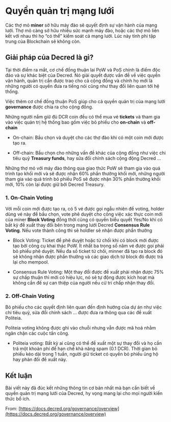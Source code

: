 # Quyền quản trị mạng lưới

Các thợ mỏ **miner** sở hữu máy đào sẽ quyết định sự vận hành của mạng lưới. Thợ mỏ càng sở hữu nhiều sức mạnh máy đào, hoặc các thợ mỏ liên kết với nhau thì họ “có thể" kiểm soát cả mạng lưới. Lúc này tính phi tập trung của Blockchain sẽ không còn.

## Giải pháp của Decred là gì?

Tại thời điểm ra mắt, cơ chế đồng thuận lai PoW và PoS chính là điểm độc đáo và sự khác biệt của Decred. Nó giải quyết được vấn đề về việc quyền vận hành, quản trị cần được trao cho cả cộng đồng và chính họ mới là những người có quyền đưa ra tiếng nói cũng như thay đổi liên quan tới hệ thống.

Việc thêm cơ chế đồng thuận PoS giúp cho cả quyền quản trị của mạng lưới **governance** được chia ra cho cộng đồng.

Những người nắm giữ đủ DCR coin đều có thể mua vé **tickets** và tham gia vào việc quản trị hệ thống bao gồm việc bỏ phiếu cho **on-chain** và **off-chain**

- On-chain: Bầu chọn và duyệt cho các thợ đào khi có một coin mới được tạo ra.

- Off-chain: Bầu chọn cho những vấn đề khác của cộng đồng như việc chi tiêu quỹ **Treasury funds**, hay sửa đổi chính sách cộng động Decred ...

Những thợ mỏ với máy đào thông qua giao thức PoW sẽ tham gia vào quá trình tạo khối mới và sẽ được nhận 60% phần thưởng khối mới, những người tham gia vào quá trình bỏ phiếu PoS sẽ được nhận 30% phần thưởng khối mới, 10% còn lại được giữ bởi Decred Treasury.

### 1. On-Chain Voting

Với mỗi coin mới được tạo ra, có 5 vé được gọi ngẫu nhiên để voting, holder dùng vé này để bầu chọn, vote phê duyệt cho công việc xác thực coin mới của miner **Block Voting** đồng thời cũng có quyền biểu quyết Yes/No khi có bất kỳ đề xuất thay đổi bên trong mạng lưới Decred **Consensus Rule Voting**. Nếu vote thành công thì sẽ holdler sẽ nhận được phần thưởng

- Block Voting: Ticket để phê duyệt hoặc từ chối khi có block mới được tạo bởi công cụ khai thác PoW. Ít nhất ba trong số năm vé được gọi phải bỏ phiếu phê duyệt. Nếu đa số ticket từ chối, minner đã tạo ra block đó sẽ không nhận được phần thưởng và các giao dịch từ block đó được trả lại cho mempool.

- Consensus Rule Voting: Một thay đổi được đề xuất phải nhận được 75% sự chấp thuận thì mới có hiệu lực, nó sẽ tự động được kích hoạt mà không cần đế sự can thiệp của người nếu cử tri chấp nhận thay đổi.

### 2. Off-Chain Voting

Bỏ phiếu cho các quyết định liên quan đến định hướng của dự án như việc chi tiêu quỹ, sửa đổi chính sách ... được đưa ra thông qua các đề xuất Politeia.

Politeia voting không được ghi vào chuỗi nhưng vẫn được mã hoá nhằm ngăn chặn các cuộc tấn công.

- Politeia voting: Bất kỳ ai cũng có thể đề xuất một sự thay đổi và họ cần trả một khoản phí để hạn chế khả năng spam (0.1 DCR). Thời gian bỏ phiếu kéo dài trong 1 tuần, người giữ ticket có quyền bỏ phiếu ủng hộ hay phản đối đề xuất này.

## Kết luận

Bài viết này đã đúc kết những thông tin cơ bản nhất mà bạn cần biết về quyền quản trị mạng lưới của Decred, hy vọng mang lại cho mọi người kiến thức bổ ích.

From: [https://docs.decred.org/governance/overview](https://docs.decred.org/governance/overview)
